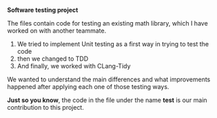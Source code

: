 **Software testing project**

The files contain code for testing an existing math library, which I have worked on with another teammate.

1. We tried to implement Unit testing as a first way in trying to test the code 
2. then we changed to TDD
3. And finally, we worked with CLang-Tidy 

We wanted to understand the main differences and what improvements happened after applying each one of those testing ways.

**Just so you know**, the code in the file under the name **test** is our main contribution to this project.
